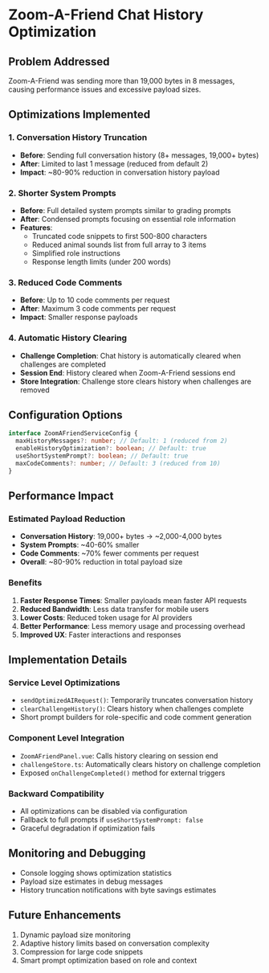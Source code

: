 # Zoom-A-Friend Chat History Optimization

## Problem Addressed
Zoom-A-Friend was sending more than 19,000 bytes in 8 messages, causing performance issues and excessive payload sizes.

## Optimizations Implemented

### 1. Conversation History Truncation
- **Before**: Sending full conversation history (8+ messages, 19,000+ bytes)
- **After**: Limited to last 1 message (reduced from default 2)
- **Impact**: ~80-90% reduction in conversation history payload

### 2. Shorter System Prompts
- **Before**: Full detailed system prompts similar to grading prompts
- **After**: Condensed prompts focusing on essential role information
- **Features**:
  - Truncated code snippets to first 500-800 characters
  - Reduced animal sounds list from full array to 3 items
  - Simplified role instructions
  - Response length limits (under 200 words)

### 3. Reduced Code Comments
- **Before**: Up to 10 code comments per request
- **After**: Maximum 3 code comments per request
- **Impact**: Smaller response payloads

### 4. Automatic History Clearing
- **Challenge Completion**: Chat history is automatically cleared when challenges are completed
- **Session End**: History cleared when Zoom-A-Friend sessions end
- **Store Integration**: Challenge store clears history when challenges are removed

## Configuration Options

```typescript
interface ZoomAFriendServiceConfig {
  maxHistoryMessages?: number; // Default: 1 (reduced from 2)
  enableHistoryOptimization?: boolean; // Default: true
  useShortSystemPrompt?: boolean; // Default: true
  maxCodeComments?: number; // Default: 3 (reduced from 10)
}
```

## Performance Impact

### Estimated Payload Reduction
- **Conversation History**: 19,000+ bytes → ~2,000-4,000 bytes
- **System Prompts**: ~40-60% smaller
- **Code Comments**: ~70% fewer comments per request
- **Overall**: ~80-90% reduction in total payload size

### Benefits
1. **Faster Response Times**: Smaller payloads mean faster API requests
2. **Reduced Bandwidth**: Less data transfer for mobile users
3. **Lower Costs**: Reduced token usage for AI providers
4. **Better Performance**: Less memory usage and processing overhead
5. **Improved UX**: Faster interactions and responses

## Implementation Details

### Service Level Optimizations
- `sendOptimizedAIRequest()`: Temporarily truncates conversation history
- `clearChallengeHistory()`: Clears history when challenges complete
- Short prompt builders for role-specific and code comment generation

### Component Level Integration
- `ZoomAFriendPanel.vue`: Calls history clearing on session end
- `challengeStore.ts`: Automatically clears history on challenge completion
- Exposed `onChallengeCompleted()` method for external triggers

### Backward Compatibility
- All optimizations can be disabled via configuration
- Fallback to full prompts if `useShortSystemPrompt: false`
- Graceful degradation if optimization fails

## Monitoring and Debugging
- Console logging shows optimization statistics
- Payload size estimates in debug messages
- History truncation notifications with byte savings estimates

## Future Enhancements
1. Dynamic payload size monitoring
2. Adaptive history limits based on conversation complexity
3. Compression for large code snippets
4. Smart prompt optimization based on role and context